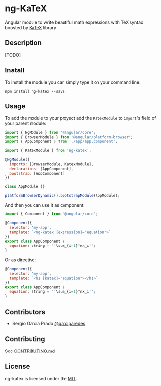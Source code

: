 # ng-KaTeX

Angular module to write beautiful math expressions with TeX syntax boosted by [KaTeX](https://github.com/Khan/KaTeX) library

## Description

[TODO]

## Install

To install the module you can simply type it on your command line:
```
npm install ng-katex --save
```

## Usage

To add the module to your proyect add the `KatexModule` to `import`'s field of your parent module:
```js
import { NgModule } from '@angular/core';
import { BrowserModule } from '@angular/platform-browser';
import { AppComponent } from './app/app.component';

import { KatexModule } from 'ng-katex';

@NgModule({
  imports: [BrowserModule, KatexModule],
  declarations: [AppComponent],
  bootstrap: [AppComponent]
})

class AppModule {}

platformBrowserDynamic().bootstrapModule(AppModule);
```

And then you can use it as component:

```js
import { Component } from '@angular/core';

@Component({
  selector: 'my-app',
  template: `<ng-katex [expression]="equation">`
})
export class AppComponent {
  equation: string = ''\sum_{i=1}^nx_i'';
}
```

Or as directive:

```js
@Component({
  selector: 'my-app',
  template: `<h1 [katex]="equation"></h1>`
})
export class AppComponent {
  equation: string = ''\sum_{i=1}^nx_i'';
}
```

## Contributors

- Sergio García Prado [@garciparedes](https://garciparedes.me)

## Contributing

See [CONTRIBUTING.md](CONTRIBUTING.md)

## License

ng-katex is licensed under the [MIT](LICENSE).
